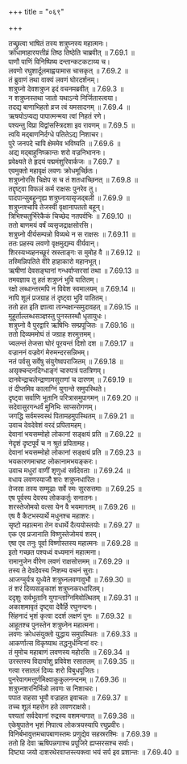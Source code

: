 +++
title = "०६९"

+++


  
तच्छ्रुत्वा भाषितं तस्य शत्रुघ्नस्य महात्मनः।  
क्रोधामाहारयत्तीव्रं तिष्ठ तिष्ठेति चाब्रवीत् ॥ 7.69.1 ॥   
पाणौ पाणिं विनिष्पिष्य दन्तान्कटकटाय्य च।  
लवणो रघुशार्दूलमाह्वयामास चासकृत् ॥ 7.69.2 ॥   
तं ब्रुवाणं तथा वाक्यं लवणं घोरदर्शनम्।  
शत्रुघ्नो देवशत्रुघ्न इदं वचनमब्रवीत् ॥ 7.69.3 ॥   
न शत्रुघ्नस्तथा जातो यथाऽन्ये निर्जितास्त्वया।  
तदद्य बाणाभिहतो व्रज त्वं यमसादनम् ॥ 7.69.4 ॥   
ऋषयोऽप्यद्य पापात्मन्मया त्वां निहतं रणे।  
पश्यन्तु विप्रा विद्वांसस्त्रिदशा इव रावणम् ॥ 7.69.5 ॥   
त्वयि मद्बाणनिर्दग्धे पतितेऽद्य निशाचर।  
पुरे जनपदे चापि क्षेममेव भविष्यति ॥ 7.69.6 ॥   
अद्य मद्बाहुनिष्क्रान्तः शरो वज्रनिभाननः।  
प्रवेक्ष्यते ते हृदयं पद्ममंशुरिवार्कजः ॥ 7.69.7 ॥   
एवमुक्तो महावृक्षं लवणः क्रोधमूर्च्छितः।  
शत्रुघ्नोरसि चिक्षेप स च तं शतधाच्छिनत् ॥ 7.69.8 ॥   
तद्दृष्ट्वा विफलं कर्म राक्षसः पुनरेव तु।  
पादपान्सुबहून्गृह्य शत्रुघ्नायासृजद्बली ॥ 7.69.9 ॥   
शत्रुघ्नश्चापि तेजस्वी वृक्षानापततो बहून्।  
त्रिभिश्चतुर्भिरेकैकं चिच्छेद नतपर्वभिः ॥ 7.69.10 ॥   
ततो बाणमयं वर्षं व्यसृजद्राक्षसोरसि।  
शत्रुघ्नो वीर्यसम्पन्नो विव्यथे न स राक्षसः ॥ 7.69.11 ॥   
ततः प्रहस्य लवणो वृक्षमुद्यम्य वीर्यवान्।  
शिरस्यभ्यहनच्छूरं स्रस्ताङ्गः स मुमोह वै ॥ 7.69.12 ॥   
तस्मिन्निपतिते वीरे हाहाकारो महानभूत्।  
ऋषीणां देवसङ्घानां गन्धर्वाप्सरसां तथा ॥ 7.69.13 ॥   
तमवज्ञाय तु हतं शत्रुघ्नं भुवि पातितम्।  
रक्षो लब्धान्तरमपि न विवेश स्वमालयम् ॥ 7.69.14 ॥   
नापि शूलं प्रजग्राह तं दृष्ट्वा भुवि पातितम्।  
ततो हत इति ज्ञात्वा तान्भक्षान्समुदावहत् ॥ 7.69.15 ॥   
मुहूर्ताल्लब्धसञ्ज्ञस्तु पुनस्तस्थौ धृतायुधः।  
शत्रुघ्नो वै पुरद्वारि ऋषिभिः सम्प्रपूजितः ॥ 7.69.16 ॥   
ततो दिव्यममोघं तं जग्राह शरमुत्तमम्।  
ज्वलन्तं तेजसा घोरं पूरयन्तं दिशो दश ॥ 7.69.17 ॥   
वज्राननं वज्रवेगं मेरुमन्दरसन्निभम्।  
नतं पर्वसु सर्वेषु संयुगेष्वपराजितम् ॥ 7.69.18 ॥   
असृक्चन्दनदिग्धाङ्गं चारुपत्रं पतत्रिणम्।  
दानवेन्द्राचलेन्द्राणामसुराणां च दारणम् ॥ 7.69.19 ॥   
तं दीप्तमिव कालाग्निं युगान्ते समुपस्थिते।  
दृष्ट्वा सर्वाणि भूतानि परित्रासमुपागमन् ॥ 7.69.20 ॥   
सदेवासुरगन्धर्वं मुनिभिः साप्सरोगणम्।  
जगद्धि सर्वमस्वस्थं पितामहमुपस्थितम् ॥ 7.69.21 ॥   
उवाच देवदेवेशं वरदं प्रपितामहम्।  
देवानां भयसम्मोहो लोकानां सङ्क्षयं प्रति ॥ 7.69.22 ॥   
नेदृशं दृष्टपूर्वं च न श्रुतं प्रपितामह।  
देवानां भयसम्मोहो लोकानां सङ्क्षयं प्रति ॥ 7.69.23 ॥   
भयकारणमाचष्ट लोकानामभयङ्करः।  
उवाच मधुरां वाणीं शृणुध्वं सर्वदेवताः ॥ 7.69.24 ॥   
वधाय लवणस्याजौ शरः शत्रुघ्नधारितः।  
तेजसा तस्य सम्मूढाः सर्वे स्मः सुरसत्तमाः ॥ 7.69.25 ॥   
एष पूर्वस्य देवस्य लोककर्तुः सनातनः।  
शरस्तेजोमयो वत्सा येन वै भयमागतम् ॥ 7.69.26 ॥   
एष वै कैटभस्यार्थे मधुनश्च महाशरः।  
सृष्टो महात्मना तेन वधार्थे दैत्ययोस्तयोः ॥ 7.69.27 ॥   
एक एव प्रजानाति विष्णुस्तेजोमयं शरम्।  
एषा एव तनुः पूर्वा विष्णोस्तस्य महात्मनः ॥ 7.69.28 ॥   
इतो गच्छत पश्यध्वं वध्यमानं महात्मना।  
रामानुजेन वीरेण लवणं राक्षसोत्तमम् ॥ 7.69.29 ॥   
तस्य ते देवदेवस्य निशम्य वचनं सुराः।  
आजग्मुर्यत्र युध्येते शत्रुघ्नलवणावुभौ ॥ 7.69.30 ॥   
तं शरं दिव्यसङ्काशं शत्रुघ्नकरधारितम्।  
ददृशुः सर्वभूतानि युगान्ताग्निमिवोत्थितम् ॥ 7.69.31 ॥   
अकाशमावृतं दृष्ट्वा देवैर्हि रघुनन्दनः।  
सिंहनादं भृशं कृत्वा ददर्श लक्षणं पुनः ॥ 7.69.32 ॥   
आहूतश्च पुनस्तेन शत्रुघ्नेन महात्मना।  
लवणः क्रोधसंयुक्तो युद्धाय समुपस्थितः ॥ 7.69.33 ॥   
आकर्णात्स विकृष्याथ तद्धनुर्धन्विनां वरः।  
तं मुमोच महाबाणं लवणस्य महोरसि ॥ 7.69.34 ॥   
उरस्तस्य विदार्याशु प्रविवेश रसातलम् ॥ 7.69.35 ॥   
गत्वा रसातलं दिव्यः शरो विबुधपूजितः।  
पुनरेवागमत्तूर्णमिक्ष्वाकुकुलनन्दनम् ॥ 7.69.36 ॥   
शत्रुघ्नशरनिर्भिन्नो लवणः स निशाचरः।  
पपात सहसा भूमौ वज्राहत इवाचलः ॥ 7.69.37 ॥   
तच्च शूलं महत्तेन हते लवणराक्षसे।  
पश्यतां सर्वदेवानां रुद्रस्य वशमन्वगात् ॥ 7.69.38 ॥   
एकेषुपातेन भृशं निपात्य लोकत्रयस्यापि रघुप्रवीरः।  
विनिर्बभावुत्तमचापबाणस्तमः प्रणुद्येव सहस्ररश्मिः ॥ 7.69.39 ॥   
ततो हि देवा ऋषिपन्नगाश्च प्रपूजिरे ह्यप्सरसश्च सर्वाः।  
दिष्ट्या जयो दाशरथेरवाप्तस्त्यक्त्वा भयं सर्प इव प्रशान्तः ॥ 7.69.40 ॥   
